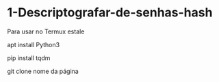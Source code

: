 # 1-Descriptografar-de-senhas-hash
Para usar no Termux estale  

apt install Python3  

pip install tqdm  

git clone nome da página 
